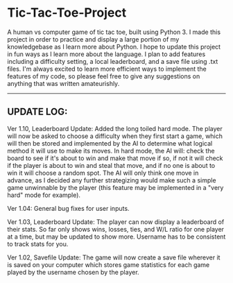 # Tic-Tac-Toe-Project

A human vs computer game of tic tac toe, built using Python 3. I made this project in order to practice and display 
a large portion of my knowledgebase as I learn more about Python. I hope to update this project in fun ways as I learn
more about the language. I plan to add features including a difficulty setting, a local leaderboard, and a save file 
using .txt files. I'm always excited to learn more efficient ways to implement the features of my code, so please feel 
free to give any suggestions on anything that was written amateurishly.

------
UPDATE LOG:
------

Ver 1.10, Leaderboard Update:
Added the long toiled hard mode. The player will now be asked to choose a difficulty when they first start a game, which will then be stored and implemented by the AI to determine what logical method it will use to make its moves. In hard mode, the AI will: check the board to see if it's about to win and make that move if so, if not it will check if the player is about to win and steal that move, and if no one is about to win it will choose a random spot. The AI will only think one move in advance, as I decided any further strategizing would make such a simple game unwinnable by the player (this feature may be implemented in a "very hard" mode for example).

Ver 1.04:
General bug fixes for user inputs.

Ver 1.03, Leaderboard Update:
The player can now display a leaderboard of their stats. So far only shows wins, losses, ties, and W/L ratio for one player at a time, but may be updated to show more. Username has to be consistent to track stats for you.

Ver 1.02, Savefile Update:
The game will now create a save file wherever it is saved on your computer which stores game statistics for each game played by the username chosen by the player.
